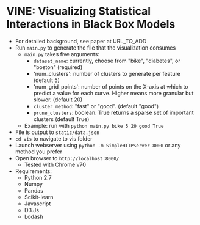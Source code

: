 # VINE: Visualizing Statistical Interactions in Black Box Models

* For detailed background, see paper at URL_TO_ADD
* Run `main.py` to generate the file that the visualization consumes
    * `main.py` takes five arguments:
        * `dataset_name`: currently, choose from "bike", "diabetes", or "boston" (required)
        * 'num_clusters': number of clusters to generate per feature (default 5)
        * 'num_grid_points': number of points on the X-axis at which to predict a value for each curve. Higher means more granular but slower. (default 20)
        * `cluster_method`: "fast" or "good". (default "good")
        * `prune_clusters`: boolean. True returns a sparse set of important clusters (default True)
    * Example: run with `python main.py bike 5 20 good True`
* File is output to `static/data.json`
* `cd vis` to navigate to vis folder
* Launch webserver using `python -m SimpleHTTPServer 8000` or any method you prefer
* Open browser to `http://localhost:8000/`
    * Tested with Chrome v70
* Requirements:
    * Python 2.7
    * Numpy
    * Pandas
    * Scikit-learn
    * Javascript
    * D3.Js
    * Lodash
